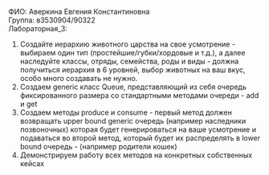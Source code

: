ФИО: Аверкина Евгения Константиновна<br />
Группа: в3530904/90322<br />
Лабораторная_3:
1. Создайте иерархию животного царства на свое усмотрение - выбираем один тип (простейшие/губки/хордовые и т.д.), а далее наследуйте классы, отряды, семейства, роды и виды - должна получиться иерархия в 6 уровней, выбор животных на ваш вкус, особо много создавать не нужно.
2. Создаем generic класс Queue, представляющий из себя очередь фиксированного размера со стандартными методами очереди - add и get
3. Создаем методы produce и consume - первый метод должен возвращать upper bound generic очередь (например наследники позвоночных) которая будет генерироваться на ваше усмотрение и подаваться во второй метод, который будет их раcпределять в lower bound очередь - (например родители кошек)
4. Демонстрируем работу всех методов на конкретных собственных кейсах